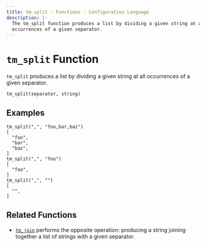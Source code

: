 ```yaml
---
title: tm_split - Functions - Configuration Language
description: |-
  The tm_split function produces a list by dividing a given string at all
  occurrences of a given separator.
---
```


# `tm_split` Function

`tm_split` produces a list by dividing a given string at all occurrences of a
given separator.

```hcl
tm_split(separator, string)
```

## Examples

```
tm_split(",", "foo,bar,baz")
[
  "foo",
  "bar",
  "baz",
]
tm_split(",", "foo")
[
  "foo",
]
tm_split(",", "")
[
  "",
]
```

## Related Functions

* [`tm_join`](./tm_join.md) performs the opposite operation: producing a string
  joining together a list of strings with a given separator.
